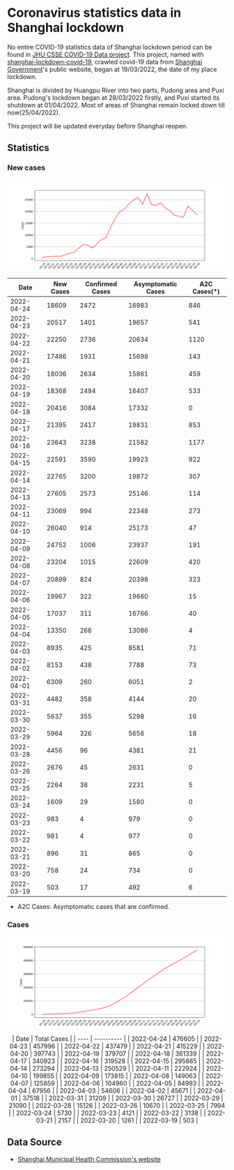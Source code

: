 # Coronavirus statistics data in Shanghai lockdown

No entire COVID-19 statistics data of Shanghai lockdown period can be found in [JHU CSSE COVID-19 Data project](https://github.com/CSSEGISandData/COVID-19).
This project, named with [shanghai-lockdown-covid-19](https://github.com/lewangdev/shanghai-lockdown-covid-19), crawled covid-19 data from [Shanghai Government](https://wsjkw.sh.gov.cn/yqtb/)'s public website, began at 19/03/2022, the date of my place lockdown.

Shanghai is divided by Huangpu River into two parts, Pudong area and Puxi area. Pudong's lockdown began at 28/03/2022 firstly, and Puxi started its shutdown at 01/04/2022.
Most of areas of Shanghai remain locked down till now(25/04/2022). 

This project will be updated everyday before Shanghai reopen.


## Statistics

### New cases

![New cases](https://github.com/lewangdev/shanghai-lockdown-covid-19/blob/main/figture/new-cases.png?raw=true)

<center>

| Date | New Cases  | Confirmed Cases | Asymptomatic Cases | A2C Cases(*) |
| ---- | ---------- | ---------------- | ----------------- | ---------------------------- |
| 2022-04-24 | 18609 | 2472 | 16983 | 846 |
| 2022-04-23 | 20517 | 1401 | 19657 | 541 |
| 2022-04-22 | 22250 | 2736 | 20634 | 1120 |
| 2022-04-21 | 17486 | 1931 | 15698 | 143 |
| 2022-04-20 | 18036 | 2634 | 15861 | 459 |
| 2022-04-19 | 18368 | 2494 | 16407 | 533 |
| 2022-04-18 | 20416 | 3084 | 17332 | 0 |
| 2022-04-17 | 21395 | 2417 | 19831 | 853 |
| 2022-04-16 | 23643 | 3238 | 21582 | 1177 |
| 2022-04-15 | 22591 | 3590 | 19923 | 922 |
| 2022-04-14 | 22765 | 3200 | 19872 | 307 |
| 2022-04-13 | 27605 | 2573 | 25146 | 114 |
| 2022-04-11 | 23069 | 994 | 22348 | 273 |
| 2022-04-10 | 26040 | 914 | 25173 | 47 |
| 2022-04-09 | 24752 | 1006 | 23937 | 191 |
| 2022-04-08 | 23204 | 1015 | 22609 | 420 |
| 2022-04-07 | 20899 | 824 | 20398 | 323 |
| 2022-04-06 | 19967 | 322 | 19660 | 15 |
| 2022-04-05 | 17037 | 311 | 16766 | 40 |
| 2022-04-04 | 13350 | 268 | 13086 | 4 |
| 2022-04-03 | 8935 | 425 | 8581 | 71 |
| 2022-04-02 | 8153 | 438 | 7788 | 73 |
| 2022-04-01 | 6309 | 260 | 6051 | 2 |
| 2022-03-31 | 4482 | 358 | 4144 | 20 |
| 2022-03-30 | 5637 | 355 | 5298 | 16 |
| 2022-03-29 | 5964 | 326 | 5656 | 18 |
| 2022-03-28 | 4456 | 96 | 4381 | 21 |
| 2022-03-26 | 2676 | 45 | 2631 | 0 |
| 2022-03-25 | 2264 | 38 | 2231 | 5 |
| 2022-03-24 | 1609 | 29 | 1580 | 0 |
| 2022-03-23 | 983 | 4 | 979 | 0 |
| 2022-03-22 | 981 | 4 | 977 | 0 |
| 2022-03-21 | 896 | 31 | 865 | 0 |
| 2022-03-20 | 758 | 24 | 734 | 0 |
| 2022-03-19 | 503 | 17 | 492 | 6 |
</center>

* A2C Cases: Asymptomatic cases that are confirmed.

### Cases

![Cases](https://github.com/lewangdev/shanghai-lockdown-covid-19/blob/main/figture/cases.png?raw=true)

<center>
| Date | Total Cases  | 
| ---- | ---------- |
| 2022-04-24 | 476605 |
| 2022-04-23 | 457996 |
| 2022-04-22 | 437479 |
| 2022-04-21 | 415229 |
| 2022-04-20 | 397743 |
| 2022-04-19 | 379707 |
| 2022-04-18 | 361339 |
| 2022-04-17 | 340923 |
| 2022-04-16 | 319528 |
| 2022-04-15 | 295885 |
| 2022-04-14 | 273294 |
| 2022-04-13 | 250529 |
| 2022-04-11 | 222924 |
| 2022-04-10 | 199855 |
| 2022-04-09 | 173815 |
| 2022-04-08 | 149063 |
| 2022-04-07 | 125859 |
| 2022-04-06 | 104960 |
| 2022-04-05 | 84993 |
| 2022-04-04 | 67956 |
| 2022-04-03 | 54606 |
| 2022-04-02 | 45671 |
| 2022-04-01 | 37518 |
| 2022-03-31 | 31209 |
| 2022-03-30 | 26727 |
| 2022-03-29 | 21090 |
| 2022-03-28 | 15126 |
| 2022-03-26 | 10670 |
| 2022-03-25 | 7994 |
| 2022-03-24 | 5730 |
| 2022-03-23 | 4121 |
| 2022-03-22 | 3138 |
| 2022-03-21 | 2157 |
| 2022-03-20 | 1261 |
| 2022-03-19 | 503 |
</center>

## Data Source

* [Shanghai Municipal Health Commission's website](https://wsjkw.sh.gov.cn/yqtb/)